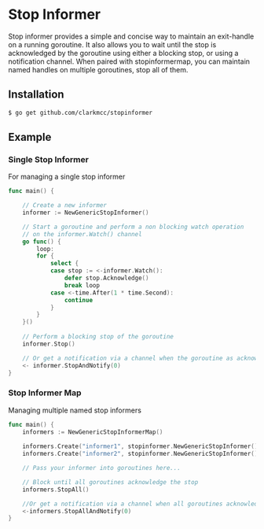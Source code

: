 # Stop Informer
Stop informer provides a simple and concise way to maintain an exit-handle on a running goroutine. It also allows you to wait until the stop is acknowledged by the goroutine using either a blocking stop, or using a notification channel. When paired with stopinformermap, you can maintain named handles on multiple goroutines, stop all of them.

## Installation
```bash
$ go get github.com/clarkmcc/stopinformer
```

## Example
### Single Stop Informer
For managing a single stop informer
```go
func main() {

    // Create a new informer
    informer := NewGenericStopInformer()

    // Start a goroutine and perform a non blocking watch operation
    // on the informer.Watch() channel
    go func() {
        loop:
        for {
            select {
            case stop := <-informer.Watch():
                defer stop.Acknowledge()
                break loop
            case <-time.After(1 * time.Second):
                continue
            }
        }
    }()
    
    // Perform a blocking stop of the goroutine
    informer.Stop()

    // Or get a notification via a channel when the goroutine as acknowledged the stop
    <- informer.StopAndNotify(0)
}
```

### Stop Informer Map
Managing multiple named stop informers
```go
func main() {
    informers := NewGenericStopInformerMap()
    
    informers.Create("informer1", stopinformer.NewGenericStopInformer())
    informers.Create("informer2", stopinformer.NewGenericStopInformer())

    // Pass your informer into goroutines here...

    // Block until all goroutines acknowledge the stop
    informers.StopAll()

    //Or get a notification via a channel when all goroutines acknowledged the stop
    <-informers.StopAllAndNotify(0)
}
```
